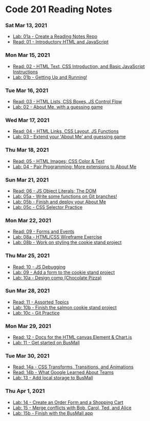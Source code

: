 # Code 201 Reading Notes

### Sat Mar 13, 2021
-  [Lab: 01a - Create a Reading Notes Repo](https://muradalshorman.github.io/readme-201d19/)
-  [Read: 01 - Introductory HTML and JavaScript](https://github.com/MURADALSHORMAN/readme-201d19/blob/main/class01.md)

### Mon Mar 15, 2021	
- [Read: 02 - HTML Text, CSS Introduction, and Basic JavaScript Instructions	](https://github.com/MURADALSHORMAN/readme-201d19/blob/main/calss02.md)
- [Lab: 01b - Getting Up and Running!](https://github.com/MURADALSHORMAN/Readme/blob/main/Lab:%2002b%20-%20Revisions%20and%20the%20Cloud.md)

### Tue Mar 16, 2021	
- [Read: 03 - HTML Lists, CSS Boxes, JS Control Flow]()
- [Lab: 02 - About Me, with a guessing game]()


### Wed Mar 17, 2021	
- [Read: 04 - HTML Links, CSS Layout, JS Functions]()
- [Lab: 03 - Extend your 'About Me' and guessing game]()

### Thu Mar 18, 2021	
-  [Read: 05 - HTML Images; CSS Color & Text]()
-  [Lab: 04 - Pair Programming: More extensions to About Me]()

### Sun Mar 21, 2021	

- [Read: 06 - JS Object Literals; The DOM]()
- [Lab: 05a - Write some functions on Git branches!]()
- [Lab: 05b - Finish and deploy your About Me]()
- [Lab: 05c - CSS Selector Practice]()

### Mon Mar 22, 2021	
- [Read: 09 - Forms and Events]()
- [Lab: 08a - HTML/CSS Wireframe Exercise]()
- [Lab: 08b - Work on styling the cookie stand project]()

### Thu Mar 25, 2021
-  [Read: 10 - JS Debugging]()
-  [Lab: 09 - Add a form to the cookie stand project]()
-  [Lab: 10a - Design comp (Chocolate Pizza)]()

### Sun Mar 28, 2021
- [Read: 11 - Assorted Topics]()
- [Lab: 10b - Finish the salmon cookie stand project]()
- [Lab: 10c - Git Practice]()

### Mon Mar 29, 2021
- [Read: 12 - Docs for the HTML canvas Element & Chart.js]()
- [Lab: 11 - Get started on BusMall]()

### Tue Mar 30, 2021

- [Read: 14a - CSS Transforms, Transitions, and Animations]()
- [Read: 14b - What Google Learned About Teams]()
- [Lab: 13 - Add local storage to BusMall]()

### Thu Apr 1, 2021
-  [Lab: 14 - Create an Order Form and a Shopping Cart]()
-  [Lab: 15 - Merge conflicts with Bob, Carol, Ted, and Alice]()
-  [Lab: 15b - Finish with the BusMall app]()
